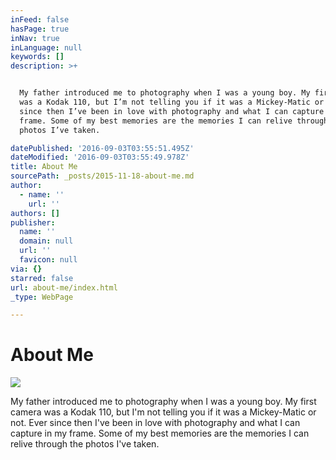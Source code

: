 ```yaml
---
inFeed: false
hasPage: true
inNav: true
inLanguage: null
keywords: []
description: >+


  My father introduced me to photography when I was a young boy. My first camera
  was a Kodak 110, but I’m not telling you if it was a Mickey-Matic or not. Ever
  since then I’ve been in love with photography and what I can capture in my
  frame. Some of my best memories are the memories I can relive through the
  photos I’ve taken.

datePublished: '2016-09-03T03:55:51.495Z'
dateModified: '2016-09-03T03:55:49.978Z'
title: About Me
sourcePath: _posts/2015-11-18-about-me.md
author:
  - name: ''
    url: ''
authors: []
publisher:
  name: ''
  domain: null
  url: ''
  favicon: null
via: {}
starred: false
url: about-me/index.html
_type: WebPage

---
```

# About Me
![](https://s3-us-west-2.amazonaws.com/the-grid-img/p/6920e68410bcd45d45fa3a323755148fc1d3ee23.jpg)

My father introduced me to photography when I was a young boy. My first camera was a Kodak 110, but I'm not telling you if it was a Mickey-Matic or not. Ever since then I've been in love with photography and what I can capture in my frame. Some of my best memories are the memories I can relive through the photos I've taken.